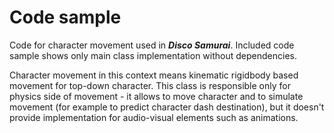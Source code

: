 # Code sample

Code for character movement used in **_Disco Samurai_**. Included code sample shows only main class implementation without dependencies.

Character movement in this context means kinematic rigidbody based movement for top-down character. This class is responsible only for physics side of movement - it allows to move character and to simulate movement (for example to predict character dash destination), but it doesn't provide implementation for audio-visual elements such as animations.
